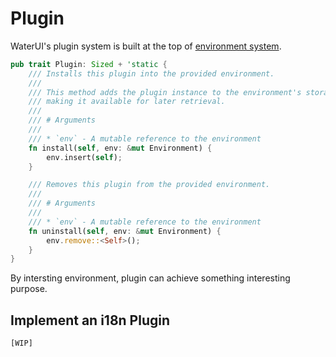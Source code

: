 # Plugin

WaterUI's plugin system is built at the top of [environment system](../02-core-concept/03-environment).

```rust
pub trait Plugin: Sized + 'static {
    /// Installs this plugin into the provided environment.
    ///
    /// This method adds the plugin instance to the environment's storage,
    /// making it available for later retrieval.
    ///
    /// # Arguments
    ///
    /// * `env` - A mutable reference to the environment
    fn install(self, env: &mut Environment) {
        env.insert(self);
    }

    /// Removes this plugin from the provided environment.
    ///
    /// # Arguments
    ///
    /// * `env` - A mutable reference to the environment
    fn uninstall(self, env: &mut Environment) {
        env.remove::<Self>();
    }
}
```

By intersting environment, plugin can achieve something interesting purpose.

## Implement an i18n Plugin

```rust
[WIP]
```
